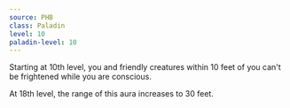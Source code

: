 ```yaml
---
source: PHB
class: Paladin
level: 10
paladin-level: 10
---
```


Starting at 10th level, you and friendly creatures within 10 feet of you can't be frightened while you are conscious.

At 18th level, the range of this aura increases to 30 feet.
